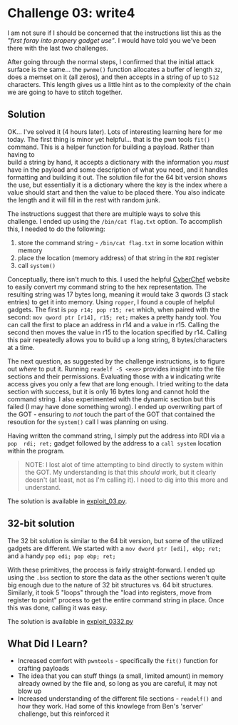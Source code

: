 # Challenge 03: write4

I am not sure if I should be concerned that the instructions list this as the 
_"first foray into propery gadget use"_. I would have told you we've been there 
with the last two challenges.

After going through the normal steps, I confirmed that the initial attack 
surface is the same... the `pwnme()` function allocates a buffer of length `32`, 
does a memset on it (all zeros), and then accepts in a string of up to `512` 
characters. This length gives us a little hint as to the complexity of the chain 
we are going to have to stitch together.

## Solution

OK... I've solved it (4 hours later). Lots of interesting learning here for me 
today. The first thing is minor yet helpful... that is the pwn tools `fit()` 
command. This is a helper function for building a payload. Rather than having to  
build a string by hand, it accepts a dictionary with the information you *must* 
have in the payload and some description of what you need, and it handles 
formatting and building it out. The solution file for the 64 bit version shows 
the use, but essentially it is a dictionary where the key is the index where a 
value should start and then the value to be placed there. You also indicate the 
length and it will fill in the rest with random junk.

The instructions suggest that there are multiple ways to solve this challenge. I 
ended up using the `/bin/cat flag.txt` option. To accomplish this, I needed to 
do the following:

1. store the command string - `/bin/cat flag.txt` in some location within memory
1. place the location (memory address) of that string in the `RDI` register
1. call `system()`

Conceptually, there isn't much to this. I used the helpful 
[CyberChef](http://icyberchef.com/) website to easily convert my command string 
to the hex representation. The resulting string was 17 bytes long, meaning it 
would take 3 qwords (3 stack entries) to get it into memory.  Using `ropper`, I 
found a couple of helpful gadgets. The first is `pop r14; pop r15; ret` which, 
when paired with the second: `mov qword ptr [r14], r15; ret;` makes a pretty 
handy tool. You can call the first to place an address in r14 and a value in 
r15. Calling the second then moves the value in r15 to the location specified by 
r14. Calling this pair repeatedly allows you to build up a long string, 8 
bytes/characters at a time.

The next question, as suggested by the challenge instructions, is to figure out 
*where* to put it. Running `readelf -S <exe>` provides insight into the file 
sections and their permissions. Evaluating those with a `W` indicating write 
access gives you only a few that are long enough. I tried writing to the data 
section with success, but it is only 16 bytes long and cannot hold the command 
string. I also experimented with the dynamic section but this failed (I may have 
done something wrong). I ended up overwriting part of the GOT - ensuring to 
*not* touch the part of the GOT that contained the resoution for the `system()` 
call I was planning on using.

Having written the command string, I simply put the address into RDI via a `pop 
rdi; ret;` gadget followed by the address to a `call system` location within the 
program.

> NOTE: I lost alot of time attempting to bind directly to system within the 
> GOT. My understanding is that this *should* work, but it clearly doesn't (at 
> least, not as I'm calling it). I need to dig into this more and understand.

The solution is available in [exploit_03.py](exploit_03.py).

## 32-bit solution

The 32 bit solution is similar to the 64 bit version, but some of the utilized 
gadgets are different. We started with a `mov dword ptr [edi], ebp; ret;` and a 
handy `pop edi; pop ebp; ret;`

With these primitives, the process is fairly straight-forward. I ended up using 
the `.bss` section to store the data as the other sections weren't quite big 
enough due to the nature of 32 bit structures vs. 64 bit structures. Similarly, 
it took 5 "loops" through the "load into registers, move from register to point" 
process to get the entire command string in place. Once this was done, calling 
it was easy.

The solution is available in [exploit_0332.py](exploit_0332.py)


## What Did I Learn?

* Increased comfort with `pwntools` - specifically the `fit()` function for 
  crafting payloads
* The idea that you can stuff things (a small, limited amount) in memory already 
  owned by the file and, so long as you are careful, it may not blow up
* Increased understanding of the different file sections - `readelf()` and how 
  they work. Had some of this knowlege from Ben's 'server' challenge, but this 
  reinforced it

